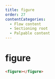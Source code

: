 ```yaml
---
title: figure
order: 27
contentCategories:
  - Flow content
  - Sectioning root
  - Palpable content
---
```

# figure

```html
<figure></figure>
```
